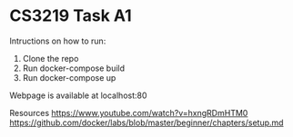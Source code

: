 # CS3219 Task A1

Intructions on how to run:
1) Clone the repo
2) Run docker-compose build
3) Run docker-compose up

Webpage is available at localhost:80


Resources
https://www.youtube.com/watch?v=hxngRDmHTM0
https://github.com/docker/labs/blob/master/beginner/chapters/setup.md 
